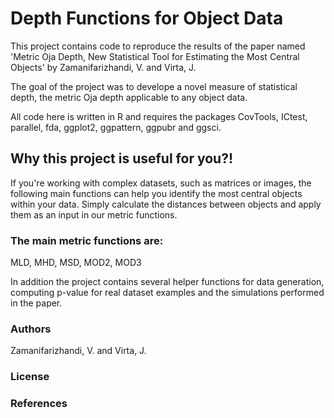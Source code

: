 # Depth Functions for Object Data

This project contains code to reproduce the results of the paper named 'Metric Oja Depth, New Statistical Tool for
Estimating the Most Central Objects' by Zamanifarizhandi, V. and Virta, J.

The goal of the project was to develope a novel measure of statistical depth, the metric Oja depth applicable to any object data. 

All code here is written in R and requires the packages CovTools, ICtest, parallel, fda, ggplot2, ggpattern, ggpubr and ggsci.

## Why this project is useful for you?!
If you're working with complex datasets, such as matrices or images, the following main functions can help you identify the most central objects within your data. Simply calculate the distances between objects and apply them as an input in our metric functions.

### The main metric functions are:

MLD, MHD, MSD, MOD2, MOD3

In addition the project contains several helper functions for data generation, computing p-value for real dataset examples and the simulations performed in the paper.

### Authors

Zamanifarizhandi, V. and Virta, J.

### License

### References

